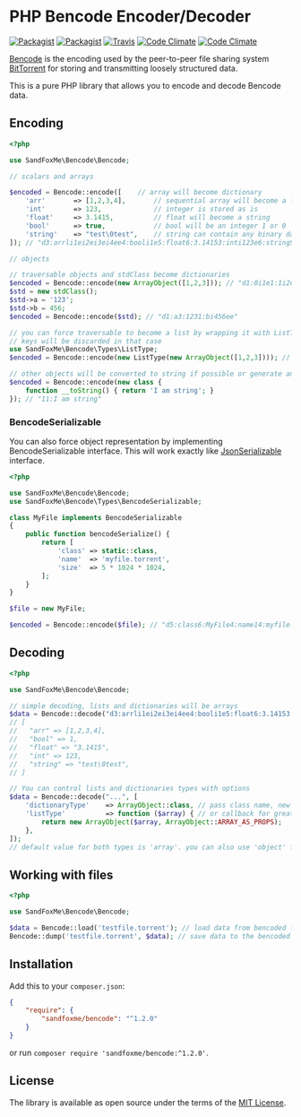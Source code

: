 # PHP Bencode Encoder/Decoder

[![Packagist](https://img.shields.io/packagist/v/sandfoxme/bencode.svg?maxAge=2592000)](https://packagist.org/packages/sandfoxme/bencode)
[![Packagist](https://img.shields.io/github/license/sandfoxme/bencode.svg?maxAge=2592000)](https://opensource.org/licenses/MIT)
[![Travis](https://img.shields.io/travis/sandfoxme/bencode.svg?maxAge=2592000)](https://travis-ci.org/sandfoxme/bencode)
[![Code Climate](https://img.shields.io/codeclimate/c/sandfoxme/bencode.svg?maxAge=2592000)](https://codeclimate.com/github/sandfoxme/bencode/coverage)
[![Code Climate](https://img.shields.io/codeclimate/maintainability/sandfoxme/bencode.svg?maxAge=2592000)](https://codeclimate.com/github/sandfoxme/bencode)

[Bencode](https://en.wikipedia.org/wiki/Bencode) is the encoding used by the peer-to-peer file sharing system
[BitTorrent](https://en.wikipedia.org/wiki/BitTorrent) for storing and transmitting loosely structured data.

This is a pure PHP library that allows you to encode and decode Bencode data.

## Encoding

```php
<?php

use SandFoxMe\Bencode\Bencode;

// scalars and arrays

$encoded = Bencode::encode([    // array will become dictionary
    'arr'       => [1,2,3,4],       // sequential array will become a list
    'int'       => 123,             // integer is stored as is
    'float'     => 3.1415,          // float will become a string
    'bool'      => true,            // bool will be an integer 1 or 0
    'string'    => "test\0test",    // string can contain any binary data
]); // "d3:arrli1ei2ei3ei4ee4:booli1e5:float6:3.14153:inti123e6:string9:test\0teste"

// objects

// traversable objects and stdClass become dictionaries
$encoded = Bencode::encode(new ArrayObject([1,2,3])); // "d1:0i1e1:1i2e1:2i3ee"
$std = new stdClass(); 
$std->a = '123'; 
$std->b = 456;
$encoded = Bencode::encode($std); // "d1:a3:1231:bi456ee"

// you can force traversable to become a list by wrapping it with ListType
// keys will be discarded in that case
use SandFoxMe\Bencode\Types\ListType;
$encoded = Bencode::encode(new ListType(new ArrayObject([1,2,3]))); // "li1ei2ei3ee"

// other objects will be converted to string if possible or generate an error if not
$encoded = Bencode::encode(new class { 
    function __toString() { return 'I am string'; } 
}); // "11:I am string"
```

### BencodeSerializable

You can also force object representation by implementing BencodeSerializable interface.
This will work exactly like [JsonSerializable](http://php.net/manual/en/class.jsonserializable.php) interface.
```php
<?php

use SandFoxMe\Bencode\Bencode;
use SandFoxMe\Bencode\Types\BencodeSerializable;

class MyFile implements BencodeSerializable
{
    public function bencodeSerialize() {
        return [
            'class' => static::class,
            'name'  => 'myfile.torrent',
            'size'  => 5 * 1024 * 1024,
        ];
    }
}

$file = new MyFile;

$encoded = Bencode::encode($file); // "d5:class6:MyFile4:name14:myfile.torrent4:sizei5242880ee"
```

## Decoding

```php
<?php

use SandFoxMe\Bencode\Bencode;

// simple decoding, lists and dictionaries will be arrays
$data = Bencode::decode("d3:arrli1ei2ei3ei4ee4:booli1e5:float6:3.14153:inti123e6:string9:test\0teste");
// [
//   "arr" => [1,2,3,4],
//   "bool" => 1,
//   "float" => "3.1415",
//   "int" => 123,
//   "string" => "test\0test",
// ]

// You can control lists and dictionaries types with options
$data = Bencode::decode("...", [
    'dictionaryType'    => ArrayObject::class, // pass class name, new $type($array) will be created
    'listType'          => function ($array) { // or callback for greater flexibility
        return new ArrayObject($array, ArrayObject::ARRAY_AS_PROPS);
    },
]);
// default value for both types is 'array'. you can also use 'object' for stdClass
```

## Working with files

```php
<?php

use SandFoxMe\Bencode\Bencode;

$data = Bencode::load('testfile.torrent'); // load data from bencoded file
Bencode::dump('testfile.torrent', $data); // save data to the bencoded file
```

## Installation

Add this to your `composer.json`:

```json
{
    "require": {
        "sandfoxme/bencode": "^1.2.0"
    }
}
```

or run `composer require 'sandfoxme/bencode:^1.2.0'`.

## License

The library is available as open source under the terms of the [MIT License](https://opensource.org/licenses/MIT).
